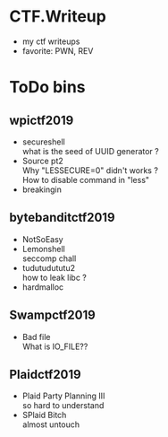 # CTF.Writeup
 - my ctf writeups
 - favorite: PWN, REV

# ToDo bins
## wpictf2019
- secureshell  
  what is the seed of UUID generator ?
- Source pt2  
    Why "LESSECURE=0" didn't works ?  
    How to disable command in "less"
- breakingin
 
## bytebanditctf2019
- NotSoEasy
- Lemonshell  
seccomp chall
- tudutudututu2  
    how to leak libc ?
- hardmalloc

## Swampctf2019
- Bad file  
    What is IO_FILE??

## Plaidctf2019
- Plaid Party Planning III  
so hard to understand
- SPlaid Bitch  
almost untouch


